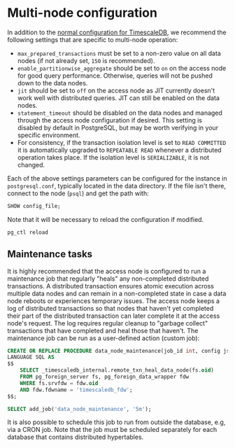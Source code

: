 # Multi-node configuration
In addition to the [normal configuration for
TimescaleDB][configuration], we recommend the following settings that
are specific to multi-node operation:

* `max_prepared_transactions` must be set to a non-zero value on all
data nodes (if not already set, `150` is recommended).
* `enable_partitionwise_aggregate` should be set to `on` on the access
  node for good query performance. Otherwise, queries will not be
  pushed down to the data nodes.
* `jit` should be set to `off` on the access node as JIT currently
  doesn't work well with distributed queries. JIT can still be enabled
  on the data nodes.
* `statement_timeout` should be disabled on the data nodes and managed
  through the access node configuration if desired. This setting is disabled
  by default in PostgreSQL, but may be worth verifying in your specific
  environment.
* For consistency, if the transaction isolation level is set to `READ COMMITTED` it is
  automatically upgraded to `REPEATABLE READ` whenever a distributed operation
  takes place. If the isolation level is `SERIALIZABLE`, it is not changed.

Each of the above settings parameters can be configured for the
instance in `postgresql.conf`, typically located in the data
directory. If the file isn't there, connect to the node (`psql`) and
get the path with:

```sql
SHOW config_file;
```

Note that it will be necessary to reload the configuration if modified.

```bash
pg_ctl reload
```


## Maintenance tasks

It is highly recommended that the access node is configured to run a
maintenance job that regularly "heals" any non-completed distributed
transactions. A distributed transaction ensures atomic execution
across multiple data nodes and can remain in a non-completed state in
case a data node reboots or experiences temporary issues. The access
node keeps a log of distributed transactions so that nodes that
haven't yet completed their part of the distributed transaction can
later complete it at the access node's request. The log requires
regular cleanup to "garbage collect" transactions that have completed
and heal those that haven't. The maintenance job can be run as a
user-defined action (custom job):


```sql
CREATE OR REPLACE PROCEDURE data_node_maintenance(job_id int, config jsonb)
LANGUAGE SQL AS
$$
    SELECT _timescaledb_internal.remote_txn_heal_data_node(fs.oid)
    FROM pg_foreign_server fs, pg_foreign_data_wrapper fdw
    WHERE fs.srvfdw = fdw.oid
    AND fdw.fdwname = 'timescaledb_fdw';
$$;

SELECT add_job('data_node_maintenance', '5m');
```

It is also possible to schedule this job to run from outside the
database, e.g, via a CRON job. Note that the job must be scheduled
separately for each database that contains distributed hypertables.

[configuration]: /how-to-guides/configuration
